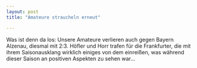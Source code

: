 ```yaml
---
layout: post
title: "Amateure straucheln erneut"

---
```


Was ist denn da los: Unsere Amateure verlieren auch gegen Bayern Alzenau, diesmal mit 2:3. Höfler und Horr trafen für die Frankfurter, die mit ihrem Saisonausklang wirklich einiges von dem einreißen, was während dieser Saison an positiven Aspekten zu sehen war...


